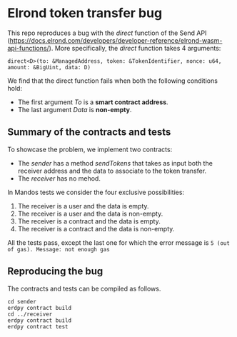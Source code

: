 # Elrond token transfer bug

This repo reproduces a bug with the _direct_ function of the Send API (https://docs.elrond.com/developers/developer-reference/elrond-wasm-api-functions/). More specifically, the _direct_ function takes 4 arguments:

`direct<D>(to: &ManagedAddress, token: &TokenIdentifier, nonce: u64, amount: &BigUint, data: D)`

We find that the direct function fails when both the following conditions hold:

- The first argument _To_ is a **smart contract address**.
- The last argument _Data_ is **non-empty**.

## Summary of the contracts and tests

To showcase the problem, we implement two contracts:

- The _sender_ has a method _sendTokens_ that takes as input both the receiver address and the data to associate to the token transfer.
- The _receiver_ has no mehod.

In Mandos tests we consider the four exclusive possibilities:

1. The receiver is a user and the data is empty.
2. The receiver is a user and the data is non-empty.
3. The receiver is a contract and the data is empty.
4. The receiver is a contract and the data is non-empty.

All the tests pass, except the last one for which the error message is
`5 (out of gas). Message: not enough gas`

## Reproducing the bug

The contracts and tests can be compiled as follows.

```
cd sender
erdpy contract build
cd ../receiver
erdpy contract build
erdpy contract test
```
